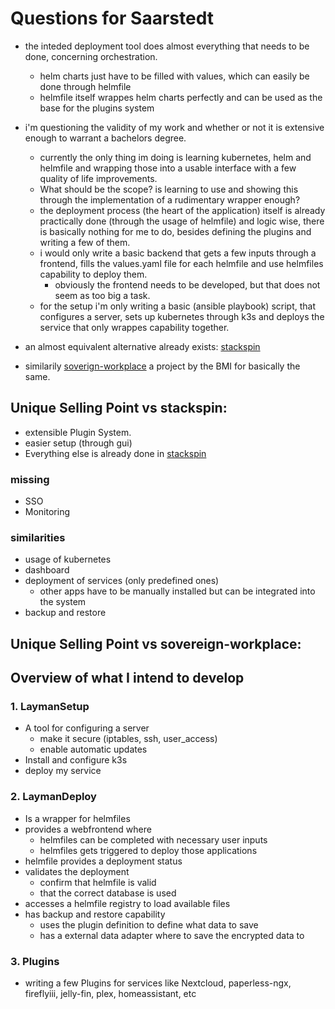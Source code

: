 # Questions for Saarstedt  
- the inteded deployment tool does almost everything that needs to be done, concerning orchestration.  
	- helm charts just have to be filled with values, which can easily be done through helmfile  
	- helmfile itself wrappes helm charts perfectly and can be used as the base for the plugins system

- i'm questioning the validity of my work and whether or not it is extensive enough to warrant a bachelors degree.
	- currently the only thing im doing is learning kubernetes, helm and helmfile and wrapping those into a usable interface with a few quality of life improvements.  
	- What should be the scope? is learning to use and showing this through the implementation of a rudimentary wrapper enough?  
	- the deployment process (the heart of the application) itself is already practically done (through the usage of helmfile) and logic wise, there is basically nothing for me to do, besides defining the plugins and writing a few of them.
	- i would only write a basic backend that gets a few inputs through a frontend, fills the values.yaml file for each helmfile and use helmfiles capability to deploy them.  
		- obviously the frontend needs to be developed, but that does not seem as too big a task.  
	- for the setup i'm only writing a basic (ansible playbook) script, that configures a server, sets up kubernetes through k3s and deploys the service that only wrappes capability together.

- an almost equivalent alternative already exists: [stackspin](https://www.stackspin.net/)
- similarily [soverign-workplace](https://software.opencode.de/project/351) a project by the BMI for basically the same.

## Unique Selling Point vs stackspin:
- extensible Plugin System.
- easier setup (through gui)
- Everything else is already done in [stackspin](https://www.stackspin.net/)

### missing
- SSO
- Monitoring

### similarities
- usage of kubernetes
- dashboard
- deployment of services (only predefined ones)
  - other apps have to be manually installed but can be integrated into the system
- backup and restore

## Unique Selling Point vs sovereign-workplace:



## Overview of what I intend to develop

### 1. LaymanSetup  
- A tool for configuring a server  
	- make it secure (iptables, ssh, user_access)  
	- enable automatic updates  
- Install and configure k3s  
- deploy my service

### 2. LaymanDeploy  
- Is a wrapper for helmfiles  
- provides a webfrontend where  
	- helmfiles can be completed with necessary user inputs  
	- helmfiles gets triggered to deploy those applications  
- helmfile provides a deployment status  
- validates the deployment  
	- confirm that helmfile is valid  
	- that the correct database is used  
- accesses a helmfile registry to load available files  
- has backup and restore capability  
	- uses the plugin definition to define what data to save  
	- has a external data adapter where to save the encrypted data to

### 3. Plugins  
- writing a few Plugins for services like Nextcloud, paperless-ngx, fireflyiii, jelly-fin, plex, homeassistant, etc